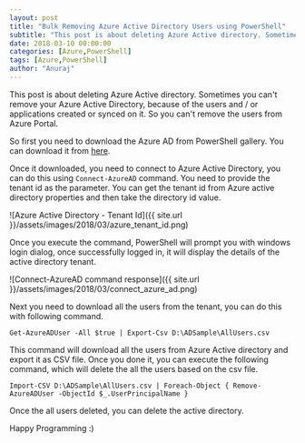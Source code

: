 ```yaml
---
layout: post
title: "Bulk Removing Azure Active Directory Users using PowerShell"
subtitle: "This post is about deleting Azure Active directory. Sometimes you can't remove your Azure Active Directory, because of the users and / or applications created or synced on it. So you can't remove the users from Azure Portal."
date: 2018-03-10 00:00:00
categories: [Azure,PowerShell]
tags: [Azure,PowerShell]
author: "Anuraj"
---
```

This post is about deleting Azure Active directory. Sometimes you can't remove your Azure Active Directory, because of the users and / or applications created or synced on it. So you can't remove the users from Azure Portal.

So first you need to download the Azure AD from PowerShell gallery. You can download it from [here](https://www.powershellgallery.com/packages/AzureAD/2.0.0.155).

Once it downloaded, you need to connect to Azure Active Directory, you can do this using `Connect-AzureAD` command. You need to provide the tenant id as the parameter. You can get the tenant id from Azure active directory properties and then take the directory id value.

![Azure Active Directory - Tenant Id]({{ site.url }}/assets/images/2018/03/azure_tenant_id.png)

Once you execute the command, PowerShell will prompt you with windows login dialog, once successfully logged in, it will display the details of the active directory tenant.

![Connect-AzureAD command response]({{ site.url }}/assets/images/2018/03/connect_azure_ad.png)

Next you need to download all the users from the tenant, you can do this with following command.

`Get-AzureADUser -All $true | Export-Csv D:\ADSample\AllUsers.csv`

This command will download all the users from Azure Active directory and export it as CSV file. Once you done it, you can execute the following command, which will delete the all the users based on the csv file.

`Import-CSV D:\ADSample\AllUsers.csv | Foreach-Object { Remove-AzureADUser -ObjectId $_.UserPrincipalName }`

Once the all users deleted, you can delete the active directory.

Happy Programming :)
